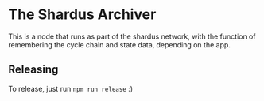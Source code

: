 # The Shardus Archiver

This is a node that runs as part of the shardus network, with the function of
remembering the cycle chain and state data, depending on the app.

## Releasing

To release, just run `npm run release` :)

